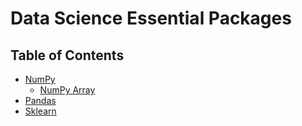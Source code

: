 # Data Science Essential Packages
## Table of Contents
- [NumPy]()
  - [NumPy Array](https://github.com/tanu-khanuja/data_science_essential_packages/blob/main/numpy/1.basics_of_numpy_array.ipynb)
- [Pandas]()
- [Sklearn]()
